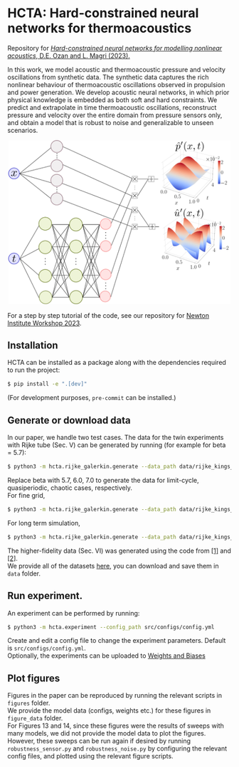 # HCTA: Hard-constrained neural networks for thermoacoustics

Repository for [<em>Hard-constrained neural networks for modelling nonlinear acoustics</em>, D.E. Ozan and L. Magri (2023).](https://arxiv.org/abs/2305.15511)

In this work, we model acoustic and thermoacoustic pressure and velocity oscillations from synthetic data. The synthetic data captures the rich nonlinear behaviour of thermoacoustic oscillations observed in propulsion and power generation. We develop acoustic neural networks, in which prior physical knowledge is embedded as both soft and hard constraints. We predict and extrapolate in time thermoacoustic oscillations, reconstruct pressure and velocity over the entire domain from pressure sensors only, and obtain a model that is robust to noise and generalizable to unseen scenarios.
<p align="center">
  <img src="image.png" width="500">
</p>

For a step by step tutorial of the code, see our repository for [Newton Institute Workshop 2023](https://github.com/MagriLab/NewtonWorkshop2023/tree/main/thermoacoustic_neural_networks).

## Installation

HCTA can be installed as a package along with the dependencies required to run the project:
```bash
$ pip install -e ".[dev]"
```
(For development purposes, `pre-commit` can be installed.)

## Generate or download data
In our paper, we handle two test cases. 
The data for the twin experiments with Rijke tube (Sec. V) can be generated by running (for example for beta = 5.7):
```bash
$ python3 -m hcta.rijke_galerkin.generate --data_path data/rijke_kings_beta_5_7_tau_0_2.h5 --N_x 13 --beta 5.7 --x_f 0.2 --tau 0.2
```
Replace beta with 5.7, 6.0, 7.0 to generate the data for limit-cycle, quasiperiodic, chaotic cases, respectively. 
<br/>
For fine grid, 
```bash
$ python3 -m hcta.rijke_galerkin.generate --data_path data/rijke_kings_beta_5_7_tau_0_2_fine.h5 --N_x 49 --beta 5.7 --x_f 0.2 --tau 0.2
```
For long term simulation,
```bash
$ python3 -m hcta.rijke_galerkin.generate --data_path data/rijke_kings_beta_5_7_tau_0_2_long.h5 --N_x 13 --beta 5.7 --x_f 0.2 --tau 0.2 --simulation_time 1000
```

The higher-fidelity data (Sec. VI) was generated using the code from [[1]](https://github.com/xoeg/Flame-Transfer-Function-Tutorial) and [[2]](https://github.com/MagriLab/Real-time-TA-DA). 
<br/>
We provide all of the datasets [here](https://zenodo.org/records/10021355), you can download and save them in `data` folder.

## Run experiment. 
An experiment can be performed by running:
```bash
$ python3 -m hcta.experiment --config_path src/configs/config.yml
```
Create and edit a config file to change the experiment parameters. Default is `src/configs/config.yml`. 
<br/>
Optionally, the experiments can be uploaded to [Weights and Biases](wandb.ai)

## Plot figures
Figures in the paper can be reproduced by running the relevant scripts in `figures` folder.
<br/>
We provide the model data (configs, weights etc.) for these figures in `figure_data` folder.
<br/>
For Figures 13 and 14, since these figures were the results of sweeps with many models, we did not provide the model data to plot the figures. However, these sweeps can be run again if desired 
by running `robustness_sensor.py` and `robustness_noise.py` by configuring the relevant config files, and plotted using the relevant figure scripts.

